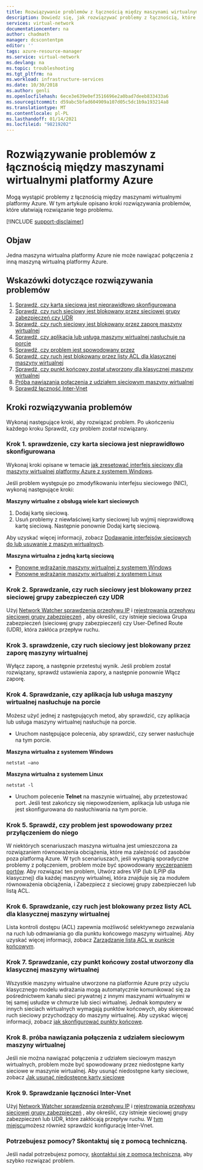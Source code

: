 ```yaml
---
title: Rozwiązywanie problemów z łącznością między maszynami wirtualnymi platformy Azure | Microsoft Docs
description: Dowiedz się, jak rozwiązywać problemy z łącznością, które mogą wystąpić między maszynami wirtualnymi platformy Azure.
services: virtual-network
documentationcenter: na
author: chadmath
manager: dcscontentpm
editor: ''
tags: azure-resource-manager
ms.service: virtual-network
ms.devlang: na
ms.topic: troubleshooting
ms.tgt_pltfrm: na
ms.workload: infrastructure-services
ms.date: 10/30/2018
ms.author: genli
ms.openlocfilehash: 6ece3e639e0ef3516696e2a0bad7deeb833433a6
ms.sourcegitcommit: d59abc5bfad604909a107d05c5dc1b9a193214a8
ms.translationtype: MT
ms.contentlocale: pl-PL
ms.lasthandoff: 01/14/2021
ms.locfileid: "98219202"
---
```

# <a name="troubleshooting-connectivity-problems-between-azure-vms"></a>Rozwiązywanie problemów z łącznością między maszynami wirtualnymi platformy Azure

Mogą wystąpić problemy z łącznością między maszynami wirtualnymi platformy Azure. W tym artykule opisano kroki rozwiązywania problemów, które ułatwiają rozwiązanie tego problemu. 

[!INCLUDE [support-disclaimer](../../includes/support-disclaimer.md)]

## <a name="symptom"></a>Objaw

Jedna maszyna wirtualna platformy Azure nie może nawiązać połączenia z inną maszyną wirtualną platformy Azure.

## <a name="troubleshooting-guidance"></a>Wskazówki dotyczące rozwiązywania problemów 

1. [Sprawdź, czy karta sieciowa jest nieprawidłowo skonfigurowana](#step-1-check-whether-nic-is-misconfigured)
2. [Sprawdź, czy ruch sieciowy jest blokowany przez sieciowej grupy zabezpieczeń czy UDR](#step-2-check-whether-network-traffic-is-blocked-by-nsg-or-udr)
3. [Sprawdź, czy ruch sieciowy jest blokowany przez zaporę maszyny wirtualnej](#step-3-check-whether-network-traffic-is-blocked-by-vm-firewall)
4. [Sprawdź, czy aplikacja lub usługa maszyny wirtualnej nasłuchuje na porcie](#step-4-check-whether-vm-app-or-service-is-listening-on-the-port)
5. [Sprawdź, czy problem jest spowodowany przez](#step-5-check-whether-the-problem-is-caused-by-snat)
6. [Sprawdź, czy ruch jest blokowany przez listy ACL dla klasycznej maszyny wirtualnej](#step-6-check-whether-traffic-is-blocked-by-acls-for-the-classic-vm)
7. [Sprawdź, czy punkt końcowy został utworzony dla klasycznej maszyny wirtualnej](#step-7-check-whether-the-endpoint-is-created-for-the-classic-vm)
8. [Próba nawiązania połączenia z udziałem sieciowym maszyny wirtualnej](#step-8-try-to-connect-to-a-vm-network-share)
9. [Sprawdź łączność Inter-Vnet](#step-9-check-inter-vnet-connectivity)

## <a name="troubleshooting-steps"></a>Kroki rozwiązywania problemów

Wykonaj następujące kroki, aby rozwiązać problem. Po ukończeniu każdego kroku Sprawdź, czy problem został rozwiązany. 

### <a name="step-1-check-whether-nic-is-misconfigured"></a>Krok 1. sprawdzenie, czy karta sieciowa jest nieprawidłowo skonfigurowana

Wykonaj kroki opisane w temacie [jak zresetować interfejs sieciowy dla maszyny wirtualnej platformy Azure z systemem Windows](../virtual-machines/troubleshooting/reset-network-interface.md). 

Jeśli problem występuje po zmodyfikowaniu interfejsu sieciowego (NIC), wykonaj następujące kroki:

**Maszyny wirtualne z obsługą wiele kart sieciowych**

1. Dodaj kartę sieciową.
2. Usuń problemy z niewłaściwej karty sieciowej lub wyjmij nieprawidłową kartę sieciową.  Następnie ponownie Dodaj kartę sieciową.

Aby uzyskać więcej informacji, zobacz [Dodawanie interfejsów sieciowych do lub usuwanie z maszyn wirtualnych](virtual-network-network-interface-vm.md).

**Maszyna wirtualna z jedną kartą sieciową** 

- [Ponowne wdrażanie maszyny wirtualnej z systemem Windows](../virtual-machines/troubleshooting/redeploy-to-new-node-windows.md)
- [Ponowne wdrażanie maszyny wirtualnej z systemem Linux](../virtual-machines/troubleshooting/redeploy-to-new-node-linux.md)

### <a name="step-2-check-whether-network-traffic-is-blocked-by-nsg-or-udr"></a>Krok 2. Sprawdzanie, czy ruch sieciowy jest blokowany przez sieciowej grupy zabezpieczeń czy UDR

Użyj [Network Watcher sprawdzenia przepływu IP](../network-watcher/network-watcher-ip-flow-verify-overview.md) i [rejestrowania przepływu sieciowej grupy zabezpieczeń](../network-watcher/network-watcher-nsg-flow-logging-overview.md) , aby określić, czy istnieje sieciowa Grupa zabezpieczeń (sieciowej grupy zabezpieczeń) czy User-Defined Route (UDR), która zakłóca przepływ ruchu.

### <a name="step-3-check-whether-network-traffic-is-blocked-by-vm-firewall"></a>Krok 3. sprawdzenie, czy ruch sieciowy jest blokowany przez zaporę maszyny wirtualnej

Wyłącz zaporę, a następnie przetestuj wynik. Jeśli problem został rozwiązany, sprawdź ustawienia zapory, a następnie ponownie Włącz zaporę.

### <a name="step-4-check-whether-vm-app-or-service-is-listening-on-the-port"></a>Krok 4. Sprawdzanie, czy aplikacja lub usługa maszyny wirtualnej nasłuchuje na porcie

Możesz użyć jednej z następujących metod, aby sprawdzić, czy aplikacja lub usługa maszyny wirtualnej nasłuchuje na porcie.

- Uruchom następujące polecenia, aby sprawdzić, czy serwer nasłuchuje na tym porcie.

**Maszyna wirtualna z systemem Windows**

```console
netstat –ano
```

**Maszyna wirtualna z systemem Linux**

```console
netstat -l
```

- Uruchom polecenie **Telnet** na maszynie wirtualnej, aby przetestować port. Jeśli test zakończy się niepowodzeniem, aplikacja lub usługa nie jest skonfigurowana do nasłuchiwania na tym porcie.

### <a name="step-5-check-whether-the-problem-is-caused-by-snat"></a>Krok 5. Sprawdź, czy problem jest spowodowany przez przyłączeniem do niego

W niektórych scenariuszach maszyna wirtualna jest umieszczona za rozwiązaniem równoważenia obciążenia, które ma zależność od zasobów poza platformą Azure. W tych scenariuszach, jeśli wystąpią sporadyczne problemy z połączeniem, problem może być spowodowany [wyczerpaniem portów](../load-balancer/load-balancer-outbound-connections.md). Aby rozwiązać ten problem, Utwórz adres VIP (lub ILPIP dla klasycznej) dla każdej maszyny wirtualnej, która znajduje się za modułem równoważenia obciążenia, i Zabezpiecz z sieciowej grupy zabezpieczeń lub listą ACL. 

### <a name="step-6-check-whether-traffic-is-blocked-by-acls-for-the-classic-vm"></a>Krok 6. Sprawdzanie, czy ruch jest blokowany przez listy ACL dla klasycznej maszyny wirtualnej

Lista kontroli dostępu (ACL) zapewnia możliwość selektywnego zezwalania na ruch lub odmawiania go dla punktu końcowego maszyny wirtualnej. Aby uzyskać więcej informacji, zobacz [Zarządzanie listą ACL w punkcie końcowym](/previous-versions/azure/virtual-machines/windows/classic/setup-endpoints#manage-the-acl-on-an-endpoint).

### <a name="step-7-check-whether-the-endpoint-is-created-for-the-classic-vm"></a>Krok 7. Sprawdzanie, czy punkt końcowy został utworzony dla klasycznej maszyny wirtualnej

Wszystkie maszyny wirtualne utworzone na platformie Azure przy użyciu klasycznego modelu wdrażania mogą automatycznie komunikować się za pośrednictwem kanału sieci prywatnej z innymi maszynami wirtualnymi w tej samej usłudze w chmurze lub sieci wirtualnej. Jednak komputery w innych sieciach wirtualnych wymagają punktów końcowych, aby skierować ruch sieciowy przychodzący do maszyny wirtualnej. Aby uzyskać więcej informacji, zobacz [jak skonfigurować punkty końcowe](/previous-versions/azure/virtual-machines/windows/classic/setup-endpoints).

### <a name="step-8-try-to-connect-to-a-vm-network-share"></a>Krok 8. próba nawiązania połączenia z udziałem sieciowym maszyny wirtualnej

Jeśli nie można nawiązać połączenia z udziałem sieciowym maszyn wirtualnych, problem może być spowodowany przez niedostępne karty sieciowe w maszynie wirtualnej. Aby usunąć niedostępne karty sieciowe, zobacz [Jak usunąć niedostępne karty sieciowe](../virtual-machines/troubleshooting/reset-network-interface.md#delete-the-unavailable-nics)

### <a name="step-9-check-inter-vnet-connectivity"></a>Krok 9. Sprawdzanie łączności Inter-Vnet

Użyj [Network Watcher sprawdzenia przepływu IP](../network-watcher/network-watcher-ip-flow-verify-overview.md) i [rejestrowania przepływu sieciowej grupy zabezpieczeń](../network-watcher/network-watcher-nsg-flow-logging-overview.md) , aby określić, czy istnieje sieciowej grupy zabezpieczeń lub UDR, które zakłócają przepływ ruchu. W [tym miejscu](https://support.microsoft.com/en-us/help/4032151/configuring-and-validating-vnet-or-vpn-connections)możesz również sprawdzić konfigurację Inter-Vnet.

### <a name="need-help-contact-support"></a>Potrzebujesz pomocy? Skontaktuj się z pomocą techniczną.
Jeśli nadal potrzebujesz pomocy, [skontaktuj się z pomocą techniczną](https://portal.azure.com/?#blade/Microsoft_Azure_Support/HelpAndSupportBlade), aby szybko rozwiązać problem.